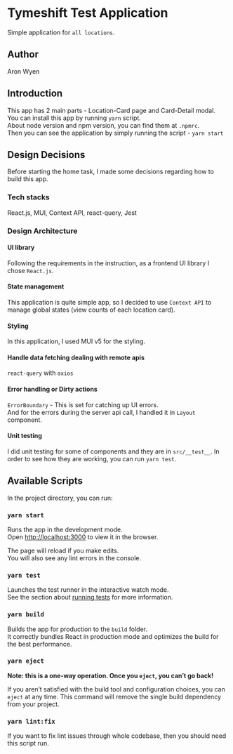 # Tymeshift Test Application

Simple application for `all locations`.

## Author

Aron Wyen

## Introduction

This app has 2 main parts - Location-Card page and Card-Detail modal. \
You can install this app by running `yarn` script. \
About node version and npm version, you can find them at `.npmrc`. \
Then you can see the application by simply running the script - `yarn start`

## Design Decisions

Before starting the home task, I made some decisions regarding how to build this app.

### Tech stacks

React.js, MUI, Context API, react-query, Jest

### Design Architecture

#### UI library

Following the requirements in the instruction, as a frontend UI library I chose `React.js`.

#### State management

This application is quite simple app, so I decided to use `Context API` to manage global states (view counts of each location card).

#### Styling

In this application, I used MUI v5 for the styling.

#### Handle data fetching dealing with remote apis

`react-query` with `axios`

#### Error handling or Dirty actions

`ErrorBoundary` - This is set for catching up UI errors. \
And for the errors during the server api call, I handled it in `Layout` component.

#### Unit testing

I did unit testing for some of components and they are in `src/__test__`.
In order to see how they are working, you can run `yarn test`.

## Available Scripts

In the project directory, you can run:

### `yarn start`

Runs the app in the development mode.\
Open [http://localhost:3000](http://localhost:3000) to view it in the browser.

The page will reload if you make edits.\
You will also see any lint errors in the console.

### `yarn test`

Launches the test runner in the interactive watch mode.\
See the section about [running tests](https://facebook.github.io/create-react-app/docs/running-tests) for more information.

### `yarn build`

Builds the app for production to the `build` folder.\
It correctly bundles React in production mode and optimizes the build for the best performance.

### `yarn eject`

**Note: this is a one-way operation. Once you `eject`, you can’t go back!**

If you aren’t satisfied with the build tool and configuration choices, you can `eject` at any time. This command will remove the single build dependency from your project.

### `yarn lint:fix`

If you want to fix lint issues through whole codebase, then you should need this script run.
